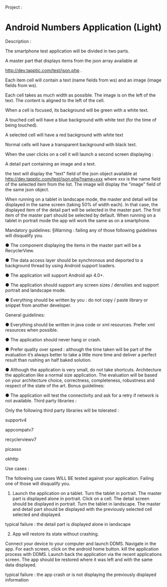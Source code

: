 Project :

# Android Numbers Application (Light)


Description :

The smartphone test application will be divided in two parts.

A master part that displays items from the json array available at

http://dev.tapptic.com/test/json.php .

Each item cell will contain a text (name fields from ws) and an image (image fields from ws).

Each cell takes as much width as possible. The image is on the left of the text. The content is
aligned to the left of the cell.

When a cell is focused, its background will be green with a white text.

A touched cell will have a blue background with white text (for the time of being touched).

A selected cell will have a red background with white text

Normal cells will have a transparent background with black text.

When the user clicks on a cell it will launch a second screen displaying :

A detail part containing an image and a text.

the text will display the "text" field of the json object available at
http://dev.tapptic.com/test/json.php?name=xxx where xxx is the name field of the selected item
from the list. The image will display the "image" field of the same json object.

When running on a tablet in landscape mode, the master and detail will be displayed in the
same screen (taking 50% of width each). In that case, the displayed item of the detail part will
be selected in the master part. The first item of the master part should be selected by default.
When running on a tablet in portrait mode the app will work the same as on a smartphone.

Mandatory guidelines:
§Warning : failing any of those following guidelines will disqualify you.

● The component displaying the items in the master part will be a RecyclerView.

● The data access layer should be synchronous and deported to a background thread by
using Android support loaders.

● The application will support Android api 4.0+.

● The application should support any screen sizes / densities and support portrait and
landscape mode.

● Everything should be written by you : do not copy / paste library or snippet from another
developer.

General guidelines:

● Everything should be written in java code or xml resources. Prefer xml resources when
possible.

● The application should never hang or crash.

● Prefer quality over speed : although the time taken will be part of the evaluation it’s
always better to take a little more time and deliver a perfect result than rushing an half
baked solution.

● Although the application is very small, do not take shortcuts. Architecture the application
like a normal size application. The evaluation will be based on your architecture choice,
correctness, completeness, robustness and respect of the state of the art.
Bonus guidelines:

● The application will test the connectivity and ask for a retry if network is not available.
Third party libraries :


Only the following third party libraries will be tolerated :

support­v4

appcompat­v7

recyclerview­v7

picasso

okhttp


Use cases :

The following use cases WILL BE tested against your application. Failing one of those
will disqualify you.

1) Launch the application on a tablet. Turn the tablet in portrait. The master part is displayed
alone in portrait. Click on a cell. The detail screen should be displayed in portrait. Turn the tablet
in landscape. The master and detail part should be displayed with the previously selected cell
selected and displayed.

typical failure : the detail part is displayed alone in landscape

2) App will restore its state without crashing.

Connect your device to your computer and launch DDMS. Navigate in the app. For each screen,
click on the android home button. kill the application process with DDMS. Launch back the
application via the recent applications screen. The app should be restored where it was left and
with the same data displayed.

typical failure : the app crash or is not displaying the previously displayed information